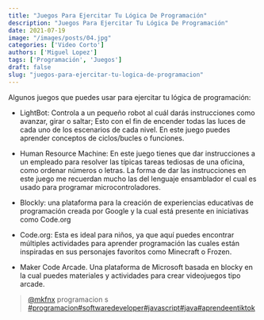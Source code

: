 ```yaml
---
title: "Juegos Para Ejercitar Tu Lógica De Programación"
description: "Juegos Para Ejercitar Tu Lógica De Programación"
date: 2021-07-19
image: "/images/posts/04.jpg"
categories: ['Video Corto']
authors: ['Miguel Lopez']
tags: ['Programación', 'Juegos']
draft: false
slug: "juegos-para-ejercitar-tu-logica-de-programacion"
---
```


Algunos juegos que puedes usar para ejercitar tu lógica de programación:

* LightBot: Controla a un pequeño robot al cuál darás instrucciones como avanzar, girar o saltar; Esto con el fin de encender todas las luces de cada uno de los escenarios de cada nivel. En este juego puedes aprender conceptos de ciclos/bucles o funciones.

* Human Resource Machine: En este juego tienes que dar instrucciones a un empleado para resolver las típicas tareas tediosas de una oficina, como ordenar números o letras. La forma de dar las instrucciones en este juego me recuerdan mucho las del lenguaje ensamblador el cual es usado para programar microcontroladores.

* Blockly: una plataforma para la creación de experiencias educativas de programación creada por Google y la cual está presente en iniciativas como Code.org

* Code.org: Esta es ideal para niños, ya que aquí puedes encontrar múltiples actividades para aprender programación las cuales están inspiradas en sus personajes favoritos como Minecraft o Frozen.

* Maker Code Arcade. Una plataforma de Microsoft basada en blocky en la cual puedes materiales y actividades para crear videojuegos tipo arcade.

<blockquote class="tiktok-embed" cite="{https://www.tiktok.com/@mkfnx/video/6986859555149942021}" data-video-id="6986859555149942021" style="max-width: 605px;min-width: 325px;" > <section> <a target="_blank" title="@mkfnx" href="https://www.tiktok.com/@mkfnx?refer=embed">@mkfnx</a> programacion  s </section> <a title="programacion" target="_blank" href="https://www.tiktok.com/tag/programacion?refer=embed">#programacion</a><a title="softwaredeveloper" target="_blank" href="https://www.tiktok.com/tag/softwaredeveloper?refer=embed">#softwaredeveloper</a><a title="javascript" target="_blank" href="https://www.tiktok.com/tag/javascript?refer=embed">#javascript</a><a title="java" target="_blank" href="https://www.tiktok.com/tag/java?refer=embed">#java</a><a title="aprendeentiktok" target="_blank" href="https://www.tiktok.com/tag/aprendeentiktok?refer=embed">#aprendeentiktok</a> </blockquote> <script async src="https://www.tiktok.com/embed.js"></script>

